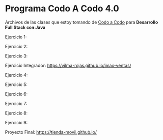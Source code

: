 # Programa Codo A Codo 4.0
Archivos de las clases que estoy tomando de  <a href="https://www.buenosaires.gob.ar/educacion/codo-codo">Codo a Codo</a> para <strong>Desarrollo Full Stack con Java</strong>

Ejercicio 1: 

Ejercicio 2: 

Ejercicio 3:

Ejercicio Integrador: https://vilma-rojas.github.io/imax-ventas/

Ejercicio 4: 

Ejercicio 5: 

Ejercicio 6:

Ejercicio 7: 

Ejercicio 8: 

Ejercicio 9:

Proyecto Final: https://tienda-movil.github.io/
